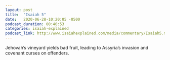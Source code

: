 ```yaml
---
layout: post
title:  "Isaiah 5"
date:   2020-06-28-10:20:05 -0500
podcast_duration: 00:40:53
categories: isaiah-explained
podcast_link: http://www.isaiahexplained.com/media/commentary/Isaiah5.mp3
---
```

Jehovah’s vineyard yields bad fruit, leading to Assyria’s invasion and covenant curses on offenders.
